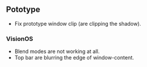 ## Pototype

- Fix prototype window clip (are clipping the shadow).

### VisionOS

- Blend modes are not working at all.
- Top bar are blurring the edge of window-content.

